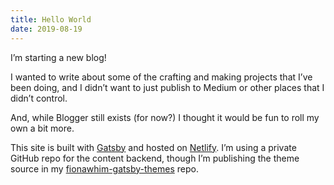 ```yaml
---
title: Hello World
date: 2019-08-19
---
```

I’m starting a new blog!

I wanted to write about some of the crafting and making projects that I’ve been
doing, and I didn’t want to just publish to Medium or other places that I didn’t
control.

And, while Blogger still exists (for now?) I thought it would be fun to roll my
own a bit more.

This site is built with [Gatsby](https://www.gatsbyjs.org/) and hosted on
[Netlify](https://www.netlify.com/). I’m using a private GitHub repo for the
content backend, though I’m publishing the theme source in my
[fionawhim-gatsby-themes](https://github.com/fionawhim/fionawhim-gatsby-themes)
repo.
